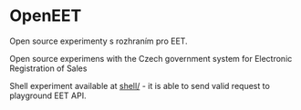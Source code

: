 # OpenEET
Open source experimenty s rozhraním pro EET.

Open source experimens with the Czech government system for Electronic Registration of Sales 

Shell experiment available at [shell/](shell/) - it is able to send valid request to playground EET API.

